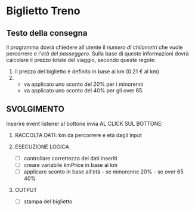 # Biglietto Treno

## Testo della consegna
Il programma dovrà chiedere all'utente il *numero di chilometri* che vuole percorrere e l'*età del passeggero*.
Sulla base di queste informazioni dovrà calcolare il prezzo totale del viaggio, secondo queste regole:
1. il prezzo del biglietto è definito in base ai km (0.21 € al km)
2. 
    - va applicato uno sconto del 20% per i minorenni
    - va applicato uno sconto del 40% per gli over 65.

## SVOLGIMENTO

Inserire event listener al bottone invia AL CLICK SUL BOTTONE:

1. RACCOLTA DATI: km da percorrere e età dagli input 

2. ESECUZIONE LOGICA
    - [ ] controllare correttezza dei dati inseriti
    - [ ] creare variabile kmPrice in base ai km
    - [ ] applicare sconto in base all'età
            - se minorenne 20%
            - se over 65 40%

3. OUTPUT
    - [ ] stampa del biglietto
